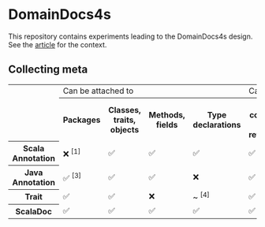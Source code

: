 # DomainDocs4s

This repository contains experiments leading to the DomainDocs4s design. 
See the [article](https://medium.com/@w.pitula/in-validating-library-design-domaindocs4s-ddd-reflection-classpath-scanning-9d86449859cf) for the context.  


## Collecting meta

<table>
  <tr>
    <td rowspan="2"></td>
    <td colspan="4">Can be attached to</td>
    <td colspan="3">Can be extracted with</td>
  </tr>
  <tr>
    <th>Packages</th>
    <th>Classes, traits, objects</th>
    <th>Methods, fields</th>
    <th>Type declarations</th>
    <th>Scala compile-time reflection</th>
    <th>Java reflection</th>
    <th>Scala runtime reflection</th>
  </tr>
  <tr>
    <th>Scala Annotation</th>
    <td>❌ <sup>[1]</sup></td>
    <td>✅</td>
    <td>✅</td>
    <td>✅</td>
    <td>✅</td>
    <td>❌</td>
    <td rowspan="4">❌ <sup>[2]</sup></td>
  </tr>
  <tr>
    <th>Java Annotation</th>
    <td>✅ <sup>[3]</sup></td>
    <td>✅</td>
    <td>✅</td>
    <td>❌</td>
    <td>✅</td>
    <td>✅</td>
  </tr>
  <tr>
    <th>Trait</th>
    <td>✅</td>
    <td>✅</td>
    <td>❌</td>
    <td>~ <sup>[4]</sup></td>
    <td>✅</td>
    <td>✅</td>
  </tr>
  <tr>
    <th>ScalaDoc</th>
    <td>✅</td>
    <td>✅</td>
    <td>✅</td>
    <td>✅</td>
    <td>✅</td>
    <td>❌</td>
  </tr>
</table>


